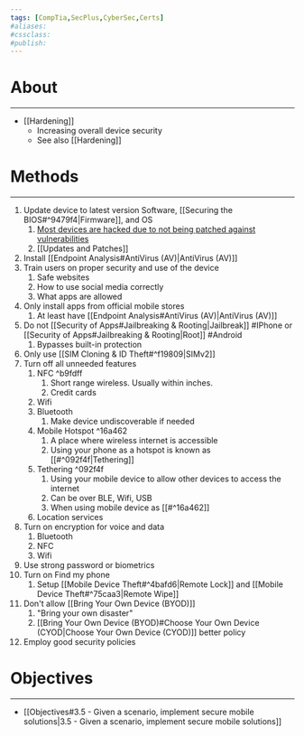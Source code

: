 ```yaml
---
tags: [CompTia,SecPlus,CyberSec,Certs]
#aliases:
#cssclass:
#publish:
---
```


# About
---
- [[Hardening]]
	- Increasing overall device security
	- See also [[Hardening]]

# Methods
---
1. Update device to latest version Software, [[Securing the BIOS#^9479f4|Firmware]], and OS
	1. <u>Most devices are hacked due to not being patched against vulnerabilities</u>
	2. [[Updates and Patches]]
2. Install [[Endpoint Analysis#AntiVirus (AV)|AntiVirus (AV)]]
3. Train users on proper security and use of the device
	1. Safe websites
	2. How to use social media correctly
	3. What apps are allowed
4. Only install apps from official mobile stores
	1. At least have [[Endpoint Analysis#AntiVirus (AV)|AntiVirus (AV)]]
5. Do not [[Security of Apps#Jailbreaking & Rooting|Jailbreak]] #IPhone or [[Security of Apps#Jailbreaking & Rooting|Root]] #Android
	1. Bypasses built-in protection
6. Only use [[SIM Cloning & ID Theft#^f19809|SIMv2]]
7. Turn off all unneeded features
	1. NFC ^b9fdff
		1. Short range wireless. Usually within inches.
		2. Credit cards
	2. Wifi
	3. Bluetooth
		1. Make device undiscoverable if needed
	4. Mobile Hotspot ^16a462
		1. A place where wireless internet is accessible
		2. Using your phone as a hotspot is known as [[#^092f4f|Tethering]]
	5. Tethering ^092f4f
		1. Using your mobile device to allow other devices to access the internet
		2.  Can be over BLE, Wifi, USB
		3. When using mobile device as [[#^16a462]]
	6. Location services
8. Turn on encryption for voice and data
	1. Bluetooth
	2. NFC
	3. Wifi
9. Use strong password or biometrics
10. Turn on Find my phone
	1. Setup [[Mobile Device Theft#^4bafd6|Remote Lock]] and [[Mobile Device Theft#^75caa3|Remote Wipe]]
11. Don't allow [[Bring Your Own Device (BYOD)]]
	1. "Bring your own disaster"
	2. [[Bring Your Own Device (BYOD)#Choose Your Own Device (CYOD|Choose Your Own Device (CYOD)]] better policy
12. Employ good security policies

# Objectives
---
- [[Objectives#3.5 - Given a scenario, implement secure mobile solutions|3.5 - Given a scenario, implement secure mobile solutions]]